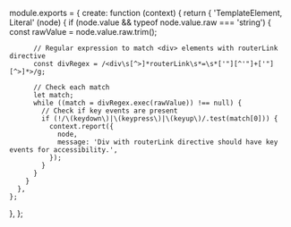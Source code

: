 module.exports = {
  create: function (context) {
    return {
      'TemplateElement, Literal' (node) {
        if (node.value && typeof node.value.raw === 'string') {
          const rawValue = node.value.raw.trim();

          // Regular expression to match <div> elements with routerLink directive
          const divRegex = /<div\s[^>]*routerLink\s*=\s*['"][^'"]+['"][^>]*>/g;

          // Check each match
          let match;
          while ((match = divRegex.exec(rawValue)) !== null) {
            // Check if key events are present
            if (!/\(keydown\)|\(keypress\)|\(keyup\)/.test(match[0])) {
              context.report({
                node,
                message: 'Div with routerLink directive should have key events for accessibility.',
              });
            }
          }
        }
      },
    };
  },
};
